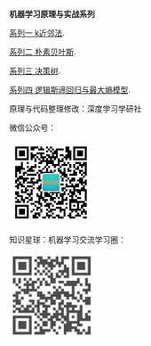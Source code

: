 **机器学习原理与实战系列**

[系列一 k近邻法](https://github.com/Vambooo/lihang-dl/tree/master/k近邻 "knn"). 

[系列二 朴素贝叶斯](https://github.com/Vambooo/lihang-dl/tree/master/朴素贝叶斯 "bayes"). 

[系列三 决策树](https://github.com/Vambooo/lihang-dl/tree/master/决策树 "decisiontree"). 

[系列四 逻辑斯谛回归与最大熵模型](https://github.com/Vambooo/lihang-dl/tree/master/逻辑斯谛回归与最大熵模型 "logisticregression"). 
 




















原理与代码整理修改：深度学习学研社

微信公众号：

<img src="https://github.com/Vambooo/zz/blob/master/gongzhonghao.jpg" width="150" />

知识星球：机器学习交流学习圈：

<img src="https://github.com/Vambooo/zz/blob/master/dlzhishixingqiu.jpg" width="150" />
